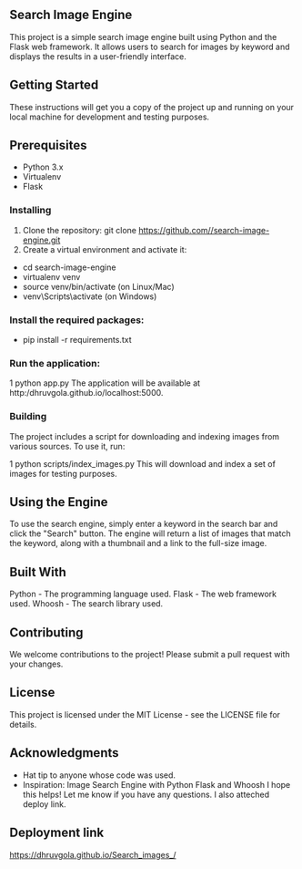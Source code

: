## Search Image Engine
This project is a simple search image engine built using Python and the Flask web framework. It allows users to search for images by keyword and displays the results in a user-friendly interface.

## Getting Started
These instructions will get you a copy of the project up and running on your local machine for development and testing purposes.

## Prerequisites

- Python 3.x
- Virtualenv
- Flask
### Installing
1. Clone the repository:
git clone https://github.com//search-image-engine.git
2. Create a virtual environment and activate it:
- cd search-image-engine
- virtualenv venv
- source venv/bin/activate (on Linux/Mac)
- venv\Scripts\activate (on Windows)
### Install the required packages:
- pip install -r requirements.txt
### Run the application:
1 python app.py
The application will be available at http:/dhruvgola.github.io/localhost:5000.
### Building
The project includes a script for downloading and indexing images from various sources. To use it, run:

1 python scripts/index_images.py
This will download and index a set of images for testing purposes.

## Using the Engine
To use the search engine, simply enter a keyword in the search bar and click the "Search" button. The engine will return a list of images that match the keyword, along with a thumbnail and a link to the full-size image.

## Built With
Python - The programming language used.
Flask - The web framework used.
Whoosh - The search library used.
## Contributing
We welcome contributions to the project! Please submit a pull request with your changes.

## License
This project is licensed under the MIT License - see the LICENSE file for details.

## Acknowledgments
- Hat tip to anyone whose code was used.
- Inspiration: Image Search Engine with Python Flask and Whoosh
I hope this helps! Let me know if you have any questions. I also atteched deploy link.

## Deployment link
https://dhruvgola.github.io/Search_images_/
